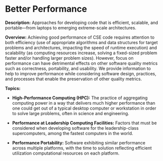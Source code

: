 # Better Performance

**Description:**  Approaches for developing code that is efficient, scalable, and portable—from laptops to emerging extreme-scale architectures.

**Overview:** Achieving good performance of CSE code requires attention to both efficiency (use of appropriate algorithms and data structures for target problems and architectures, impacting the speed of runtime execution) and scalability (as computing resources increase, solving a fixed-sized problem faster and/or handling larger problem sizes).  However, focus on performance can have detrimental effects on other software quality metrics such as correctness, portability, and usability.  We provide information to help to improve performance while considering software design, practices, and processes that enable the preservation of other quality metrics.

**Topics:**

- **High-Performance Computing (HPC):**
The practice of aggregating computing power in a way that delivers much higher performance than one could get out of a typical desktop computer or workstation in order to solve large problems, often in science and engineering.

<!---
    - [What Is High-Performance Computing?](Topics/WhatIsHighPerfComputing.md)
--->

- **Performance at Leadership Computing Facilities:**
Factors that must be considered when developing software for the leadership-class supercomputers, among the fastest computers in the world.  

<!---
    - [What is Performance at Leadership Computing Facilities?](Topics/WhatIsPerfAtLCFs.md)
--->

- **Performance Portability:**
Software exhibiting similar performance across multiple platforms, with the time to solution reflecting efficient utilization computational resources on each platform.

<!---
    - [What is Performance Portability for CSE Applications?](../CuratedContent/WhatIsPerfPortabilityForCseApps.md)
    - [How to Enable Performance Portability for CSE Applications?](../CuratedContent/HowToEnablePerfPortabilityForCseApps.md)
    - [What Performance Portability Tools are Compatible?](../CuratedContent/WhatPerfPortabilityToolsAreCompatible.md)
--->

<!---
Category order: 3
--->
